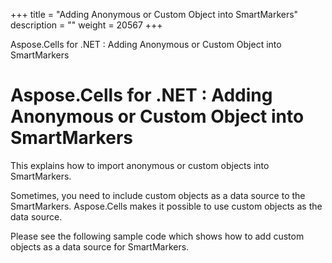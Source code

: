 +++
title = "Adding Anonymous or Custom Object into SmartMarkers" 
description = "" 
weight = 20567 
+++

Aspose.Cells for .NET : Adding Anonymous or Custom Object into SmartMarkers  

# Aspose.Cells for .NET : Adding Anonymous or Custom Object into SmartMarkers


This explains how to import anonymous or custom objects into SmartMarkers.

Sometimes, you need to include custom objects as a data source to the SmartMarkers. Aspose.Cells makes it possible to use custom objects as the data source.

Please see the following sample code which shows how to add custom objects as a data source for SmartMarkers.

